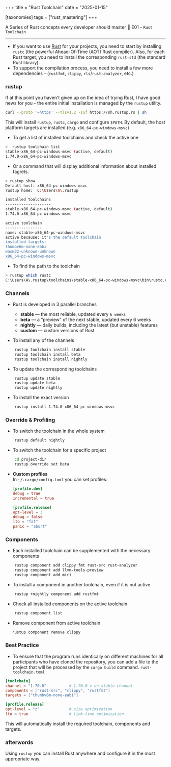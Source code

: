 +++
title = "Rust Toolchain"
date = "2025-01-15"

[taxonomies]
tags = ["rust_mastering"]
+++

A Series of Rust concepts every developer should master 🥋
E01 - `Rust Toolchain`
<!-- more -->
---

- If you want to use [Rust](https://www.rust-lang.org/) for your projects, you need to start by installing `rustc` (the powerful Ahead-Of-Time (AOT) Rust compiler).
Also, for each Rust target, you need to install the corresponding `rust-std` (the standard Rust library). 
- To support the compilation process, you need to install a few more dependencies - (`rustfmt`, `clippy`, `rls`/`rust-analyzer`, etc.)

### rustup
If at this point you haven't given up on the idea of trying Rust, I have good news for you - the entire initial installation is managed by the `rustup` utility.

```bash
curl --proto '=https' --tlsv1.2 -sSf https://sh.rustup.rs | sh
```
This will install `rustup`, `rustc`, `cargo` and configure `$PATH`.
By default, the host platform targets are installed (e.g. `x86_64-pc-windows-msvc`)

- To get a list of installed toolchains and check the active one
```bash 
>  rustup toolchain list
stable-x86_64-pc-windows-msvc (active, default)
1.74.0-x86_64-pc-windows-msvc
```

- Or a command that will display additional information about installed tagrets.
```bash
> rustup show
Default host: x86_64-pc-windows-msvc
rustup home:  C:\Users\A\.rustup

installed toolchains
--------------------
stable-x86_64-pc-windows-msvc (active, default)
1.74.0-x86_64-pc-windows-msvc

active toolchain
----------------
name: stable-x86_64-pc-windows-msvc
active because: it's the default toolchain
installed targets:
thumbv6m-none-eabi
wasm32-unknown-unknown
x86_64-pc-windows-msvc
```

- To find the path to the toolchain
```bash
> rustup which rustc
C:\Users\A\.rustup\toolchains\stable-x86_64-pc-windows-msvc\bin\rustc.exe
```


### Channels
- Rust is developed in 3 parallel branches
  - **stable** — the most reliable, updated every `6 weeks`
  - **beta** — a “preview” of the next stable, updated every 6 weeks
  - **nightly** — daily builds, including the latest (but unstable) features
  - **custom** — custom versions of Rust

- To install any of the channels
``` bash 
    rustup toolchain install stable
    rustup toolchain install beta
    rustup toolchain install nightly
```

- To update the corresponding toolchains
```bash
    rustup update stable
    rustup update beta
    rustup update nightly
```

- To install the exact version
```bash
    rustup install 1.74.0-x86_64-pc-windows-msvc 
```

### Override & Profiling

- To switch the toolchain in the whole system
```bash
    rustup default nightly
```
- To switch the toolchain for a specific project
```bash
    cd project-dir
    rustup override set beta
```

- **Custom profiles**  
  In `~/.cargo/config.toml` you can set profiles:

    ```toml
    [profile.dev]
    debug = true
    incremental = true
    
    [profile.release]
    opt-level = 3
    debug = false
    lto = "fat"
    panic = "abort"
    ```

### Components
- Each installed toolchain can be supplemented with the necessary components
```bash
    rustup component add clippy fmt rust-src rust-analyzer
    rustup component add llvm-tools-preview
    rustup component add miri
```

- To install a component in another toolchain, even if it is not active
```bash
    rustup +nightly component add rustfmt 
```

- Check all installed components on the active toolchain
```bash
    rustup component list 
```

- Remove component from active toolchain
```bash
   rustup component remove clippy
```

### Best Practice
- To ensure that the program runs identically on different machines for all participants who have cloned the repository, you can add a file to the project that will be processed by the `cargo build` command.
`rust-toolchain.toml`
```toml
[toolchain]
channel = "1.70.0"          # 1.70.0 v on stable channel
components = ["rust-src", "clippy", "rustfmt"]
targets = ["thumbv6m-none-eabi"]

[profile.release]
opt-level = "z"             # size optimization
lto = true                  # link-time optimization
```
This will automatically install the required toolchain, components and targets.


### afterwords 
Using `rustup` you can install Rust anywhere and configure it in the most appropriate way.
